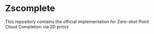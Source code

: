 # Zscomplete

This repository contains the official implementation for Zero-shot Point Cloud Completion via 2D priors

